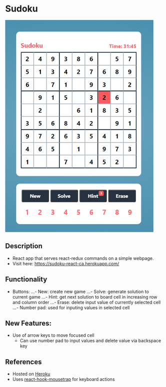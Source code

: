 # Sudoku 

![Sudoku Image](./public/example.png)


## Description 
- React app that serves react-redux commands on a simple webpage. 
- Visit here: https://sudoku-react-ca.herokuapp.com/

## Functionality 
- Buttons:
...- New: create new game
...- Solve: generate solution to current game 
...- Hint: get next solution to board cell in increasing row and column order 
...- Erase: delete input value of currently selected cell
...- Number pad: used for inputing values in selected cell 

## New Features:
- Use of arrow keys to move focused cell 
    - Can use number pad to input values and delete value via backspace key 

## References 
- Hosted on [Heroku](https://www.heroku.com/)
- Uses [react-hook-mousetrap](https://github.com/olup/react-hook-mousetrap) for keyboard actions



